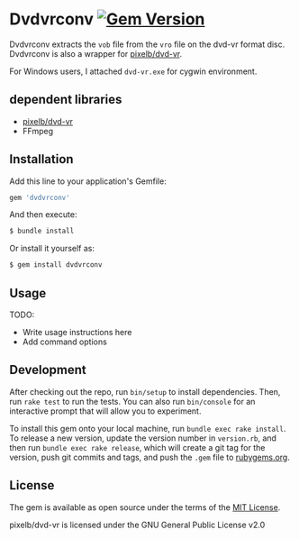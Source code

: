 # Dvdvrconv [![Gem Version](https://badge.fury.io/rb/dvdvrconv.svg)](https://badge.fury.io/rb/dvdvrconv)

  
Dvdvrconv extracts the `vob` file from the `vro` file on the dvd-vr format disc.
Dvdvrconv is also a wrapper for [pixelb/dvd-vr](https://github.com/pixelb/dvd-vr/).

For Windows users, I attached `dvd-vr.exe` for cygwin environment.

## dependent libraries

*  [pixelb/dvd-vr](https://github.com/pixelb/dvd-vr/)
*  FFmpeg

## Installation

Add this line to your application's Gemfile:

```ruby
gem 'dvdvrconv'
```

And then execute:
```ruby
$ bundle install
```
Or install it yourself as:
```ruby
$ gem install dvdvrconv
```


## Usage

TODO:
*  Write usage instructions here
*  Add command options

## Development

After checking out the repo, run `bin/setup` to install dependencies. Then, run `rake test` to run the tests. You can also run `bin/console` for an interactive prompt that will allow you to experiment.

To install this gem onto your local machine, run `bundle exec rake install`. To release a new version, update the version number in `version.rb`, and then run `bundle exec rake release`, which will create a git tag for the version, push git commits and tags, and push the `.gem` file to [rubygems.org](https://rubygems.org).



## License

The gem is available as open source under the terms of the [MIT License](https://opensource.org/licenses/MIT).

pixelb/dvd-vr is licensed under the GNU General Public License v2.0